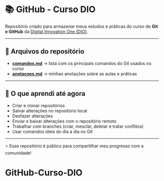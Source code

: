 # 📚 GitHub - Curso DIO

Repositório criado para armazenar meus estudos e práticas do curso de **Git e GitHub** da [Digital Innovation One (DIO)](https://www.dio.me).

---

## 📝 Arquivos do repositório
- **[comandos.md](comandos.md)** → lista com os principais comandos do Git usados no curso  
- **[anotacoes.md](anotacoes.md)** → minhas anotações sobre as aulas e práticas  

---

## 🚀 O que aprendi até agora
- Criar e clonar repositórios  
- Salvar alterações no repositório local  
- Desfazer alterações  
- Enviar e baixar alterações com o repositório remoto  
- Trabalhar com branches (criar, mesclar, deletar e tratar conflitos)  
- Usar comandos úteis do dia a dia no Git  

---

⭐ Esse repositório é público para compartilhar meu progresso com a comunidade!
# GitHub-Curso-DIO
